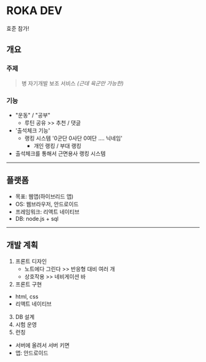 # ROKA DEV

효준 참가!
## 개요

### 주제
> 병 자기개발 보조 서비스 *(근데 육군만 가능한)*

### 기능
* "운동" / "공부"
  - 루틴 공유 >> 추천 / 댓글
* '출석체크 기능'
  - 랭킹 시스템 '0군단 0사단 0여단 .... 닉네임'
    + 개인 랭킹 / 부대 랭킹
* 출석체크를 통해서 근면용사 랭킹 시스템

-------------

## 플랫폼
* 목표: 웹앱(하이브리드 앱)
* OS: 웹브라우저, 안드로이드
* 프레임워크: 리액트 네이티브
* DB: node.js + sql

-------------

## 개발 계획
1. 프론트 디자인
    - 노트에다 그린다 >> 반응형 대비 여러 개
    - 상호작용 >> 네비게이션 바
2. 프론트 구현
  - html, css
  - 리액트 네이티브
3. DB 설계
4. 시험 운영
5. 런칭
  - 서버에 올려서 서버 키면
  - 앱: 안드로이드